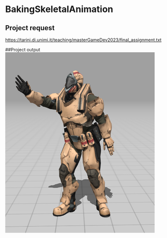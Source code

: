 # BakingSkeletalAnimation

## Project request
https://tarini.di.unimi.it/teaching/masterGameDev2023/final_assignment.txt

##Project output
![render](/IMGS/Render.png)